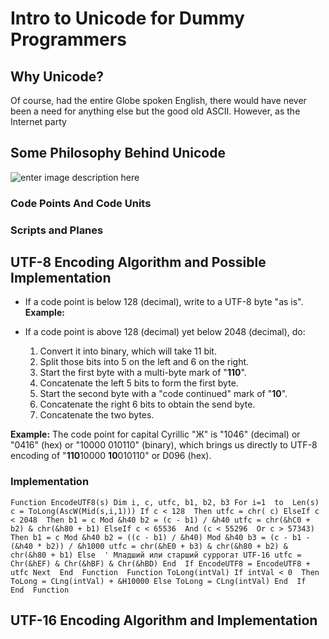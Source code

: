 # Intro to Unicode for Dummy Programmers

## Why Unicode?

Of course, had the entire Globe spoken English, there would have never been a need for anything else but the good old ASCII. However, as the Internet party

## Some Philosophy Behind Unicode

![enter image description here](https://lh3.googleusercontent.com/driTrANKja0TwszTgvDmmmLzRCryfCI5TGAj11gkI_PfxbNG3JVqszY282WWRLYdndv4AZL68Q9Q)


### Code Points And Code Units

### Scripts and Planes

## UTF-8 Encoding Algorithm and Possible Implementation

- If  a code point is below 128 (decimal), write to a UTF-8 byte "as is".
**Example:** 

- If a code point is above 128 (decimal) yet below 2048 (decimal), do:
	1. Convert it into binary, which will take 11 bit. 
	2. Split those bits into 5 on the left and 6 on the right. 
	3. Start the first byte with a multi-byte mark of "**110**".  
	4. Concatenate the left 5 bits to form the first byte. 
	5. Start the second byte with a "code continued" mark of "**10**". 
	6. Concatenate the right 6 bits to obtain the send byte. 
	7. Concatenate the two bytes.

**Example:**
The code point for capital Cyrillic "Ж" is "1046" (decimal) or "0416" (hex) or "10000 010110" (binary), which brings us directly to UTF-8 encoding of "**110**10000 **10**010110" or D096 (hex).

### Implementation

    Function EncodeUTF8(s) Dim i, c, utfc, b1, b2, b3 For i=1  to  Len(s) c = ToLong(AscW(Mid(s,i,1))) If c < 128  Then utfc = chr( c) ElseIf c < 2048  Then b1 = c Mod &h40 b2 = (c - b1) / &h40 utfc = chr(&hC0 + b2) & chr(&h80 + b1) ElseIf c < 65536  And (c < 55296  Or c > 57343) Then b1 = c Mod &h40 b2 = ((c - b1) / &h40) Mod &h40 b3 = (c - b1 - (&h40 * b2)) / &h1000 utfc = chr(&hE0 + b3) & chr(&h80 + b2) & chr(&h80 + b1) Else  ' Младший или старший суррогат UTF-16 utfc = Chr(&hEF) & Chr(&hBF) & Chr(&hBD) End  If EncodeUTF8 = EncodeUTF8 + utfc Next  End  Function  Function ToLong(intVal) If intVal < 0  Then ToLong = CLng(intVal) + &H10000 Else ToLong = CLng(intVal) End  If  End  Function

## UTF-16 Encoding Algorithm and Implementation




<!--stackedit_data:
eyJoaXN0b3J5IjpbLTEwNjIyODE4NjAsODE4Mzk5MzE4LC03Nz
g2Mzk5OSw5Mjk5NjQzMzQsLTIwMTY2ODg4ODksMTQyMjEwNzQ5
LDk4ODgyNTk2NCwtMTU4ODc5NjY2XX0=
-->